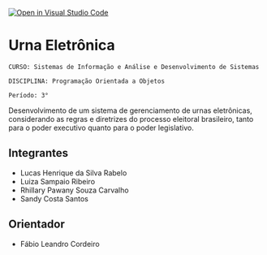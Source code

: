 [![Open in Visual Studio Code](https://classroom.github.com/assets/open-in-vscode-2e0aaae1b6195c2367325f4f02e2d04e9abb55f0b24a779b69b11b9e10269abc.svg)](https://classroom.github.com/online_ide?assignment_repo_id=17323866&assignment_repo_type=AssignmentRepo)
# Urna Eletrônica

`CURSO: Sistemas de Informação e Análise e Desenvolvimento de Sistemas`

`DISCIPLINA: Programação Orientada a Objetos`

`Período: 3°`

Desenvolvimento de um sistema de gerenciamento de urnas eletrônicas, considerando as regras e diretrizes do processo eleitoral brasileiro, tanto para o poder executivo quanto para o poder legislativo.

## Integrantes

* Lucas Henrique da Silva Rabelo
* Luiza Sampaio Ribeiro
* Rhillary Pawany Souza Carvalho
* Sandy Costa Santos

## Orientador

* Fábio Leandro Cordeiro


